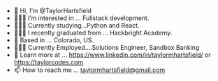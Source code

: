 - 👋 Hi, I’m @TaylorHartsfield
- 👩🏼‍💻 I’m interested in ... Fullstack development.
- 🙇🏼‍♀️ Currently studying...Python and React.
- 👩🏼‍🎓 I recently graduated from ... Hackbright Academy.
- 📍 Based in ... Colorado, US.
- 👩🏼‍💻 Currently Employed....Solutions Engineer, Sandbox Banking
- 🔗 Learn more at ... https://www.linkedin.com/in/taylormhartsfield/ or https://taylorcodes.com
- 📫 How to reach me ... taylormhartsfield@gmail.com

<!---
TaylorHartsfield/TaylorHartsfield is a ✨ special ✨ repository because its `README.md` (this file) appears on your GitHub profile.
You can click the Preview link to take a look at your changes.
--->
